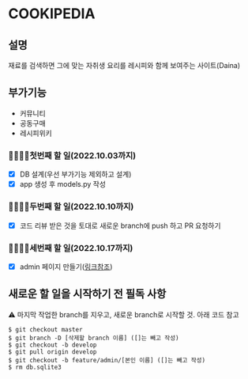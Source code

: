 # COOKIPEDIA

## 설명

재료를 검색하면 그에 맞는 자취생 요리를 레시피와 함께 보여주는 사이트(Daina)

## 부가기능

- 커뮤니티
- 공동구매
- 레시피위키

### 👩‍🍳👨‍🍳첫번째 할 일(2022.10.03까지)

- [x] DB 설계(우선 부가기능 제외하고 설계)
- [x] app 생성 후 models.py 작성

### 👩‍🍳👨‍🍳두번째 할 일(2022.10.10까지)

- [x] 코드 리뷰 받은 것을 토대로 새로운 branch에 push 하고 PR 요청하기

### 👩‍🍳👨‍🍳세번째 할 일(2022.10.17까지)

- [x] admin 페이지 만들기([링크참조](https://github.com/orgs/liketoy/teams/cookipedia/discussions/3))

## 새로운 할 일을 시작하기 전 필독 사항

⚠️ 마지막 작업한 branch를 지우고, 새로운 branch로 시작할 것. 아래 코드 참고

```console
$ git checkout master
$ git branch -D [삭제할 branch 이름] ([]는 빼고 작성)
$ git checkout -b develop
$ git pull origin develop
$ git checkout -b feature/admin/[본인 이름] ([]는 빼고 작성)
$ rm db.sqlite3
```
